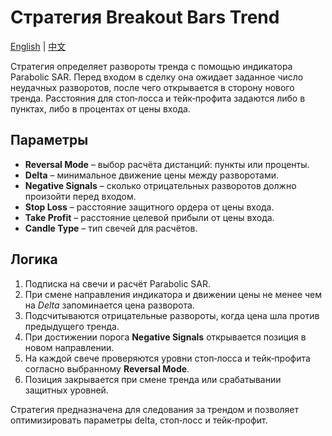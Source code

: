 # Стратегия Breakout Bars Trend
[English](README.md) | [中文](README_cn.md)

Стратегия определяет развороты тренда с помощью индикатора Parabolic SAR. Перед входом в сделку она ожидает заданное число неудачных разворотов, после чего открывается в сторону нового тренда. Расстояния для стоп‑лосса и тейк‑профита задаются либо в пунктах, либо в процентах от цены входа.

## Параметры

- **Reversal Mode** – выбор расчёта дистанций: пункты или проценты.
- **Delta** – минимальное движение цены между разворотами.
- **Negative Signals** – сколько отрицательных разворотов должно произойти перед входом.
- **Stop Loss** – расстояние защитного ордера от цены входа.
- **Take Profit** – расстояние целевой прибыли от цены входа.
- **Candle Type** – тип свечей для расчётов.

## Логика

1. Подписка на свечи и расчёт Parabolic SAR.
2. При смене направления индикатора и движении цены не менее чем на *Delta* запоминается цена разворота.
3. Подсчитываются отрицательные развороты, когда цена шла против предыдущего тренда.
4. При достижении порога **Negative Signals** открывается позиция в новом направлении.
5. На каждой свече проверяются уровни стоп‑лосса и тейк‑профита согласно выбранному **Reversal Mode**.
6. Позиция закрывается при смене тренда или срабатывании защитных уровней.

Стратегия предназначена для следования за трендом и позволяет оптимизировать параметры delta, стоп‑лосс и тейк‑профит.
